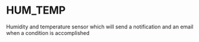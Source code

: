 # HUM_TEMP
Humidity and temperature sensor which will send a notification and an email when a condition is accomplished
